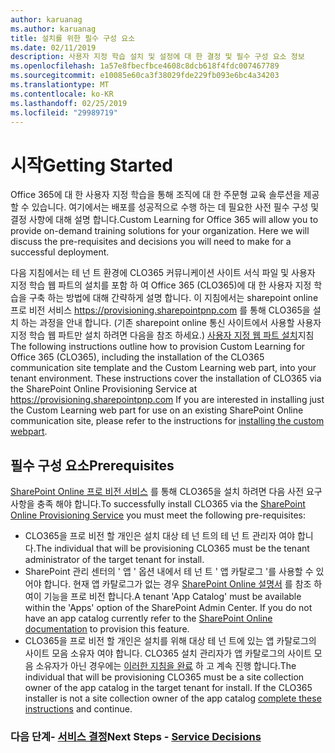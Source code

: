 ```yaml
---
author: karuanag
ms.author: karuanag
title: 설치를 위한 필수 구성 요소
ms.date: 02/11/2019
description: 사용자 지정 학습 설치 및 설정에 대 한 결정 및 필수 구성 요소 정보
ms.openlocfilehash: 1a57e8fbecfbce4608c8dcb618f4fdc007467789
ms.sourcegitcommit: e10085e60ca3f38029fde229fb093e6bc4a34203
ms.translationtype: MT
ms.contentlocale: ko-KR
ms.lasthandoff: 02/25/2019
ms.locfileid: "29989719"
---
```

# <a name="getting-started"></a><span data-ttu-id="9aedb-103">시작</span><span class="sxs-lookup"><span data-stu-id="9aedb-103">Getting Started</span></span>

<span data-ttu-id="9aedb-p101">Office 365에 대 한 사용자 지정 학습을 통해 조직에 대 한 주문형 교육 솔루션을 제공할 수 있습니다.  여기에서는 배포를 성공적으로 수행 하는 데 필요한 사전 필수 구성 및 결정 사항에 대해 설명 합니다.</span><span class="sxs-lookup"><span data-stu-id="9aedb-p101">Custom Learning for Office 365 will allow you to provide on-demand training solutions for your organization.  Here we will discuss the pre-requisites and decisions you will need to make for a successful deployment.</span></span>

<span data-ttu-id="9aedb-p102">다음 지침에서는 테 넌 트 환경에 CLO365 커뮤니케이션 사이트 서식 파일 및 사용자 지정 학습 웹 파트의 설치를 포함 하 여 Office 365 (CLO365)에 대 한 사용자 지정 학습을 구축 하는 방법에 대해 간략하게 설명 합니다. 이 지침에서는 sharepoint online 프로 비전 서비스 https://provisioning.sharepointpnp.com 를 통해 CLO365을 설치 하는 과정을 안내 합니다. (기존 sharepoint online 통신 사이트에서 사용할 사용자 지정 학습 웹 파트만 설치 하려면 다음을 참조 하세요.) [사용자 지정 웹 파트 설치](installwebpart.md)지침</span><span class="sxs-lookup"><span data-stu-id="9aedb-p102">The following instructions outline how to provision Custom Learning for Office 365 (CLO365), including the installation of the CLO365 communication site template and the Custom Learning web part, into your tenant environment. These instructions cover the installation of CLO365 via the SharePoint Online Provisioning Service at https://provisioning.sharepointpnp.com    If you are interested in installing just the Custom Learning web part for use on an existing SharePoint Online communication site, please refer to the instructions for [installing the custom webpart](installwebpart.md).</span></span> 

## <a name="prerequisites"></a><span data-ttu-id="9aedb-108">필수 구성 요소</span><span class="sxs-lookup"><span data-stu-id="9aedb-108">Prerequisites</span></span>
 
<span data-ttu-id="9aedb-109">[SharePoint Online 프로 비전 서비스](https://provisioning.sharepointpnp.com) 를 통해 CLO365을 설치 하려면 다음 사전 요구 사항을 충족 해야 합니다.</span><span class="sxs-lookup"><span data-stu-id="9aedb-109">To successfully install CLO365 via the [SharePoint Online Provisioning Service](https://provisioning.sharepointpnp.com) you must meet the following pre-requisites:</span></span> 
 
- <span data-ttu-id="9aedb-110">CLO365을 프로 비전 할 개인은 설치 대상 테 넌 트의 테 넌 트 관리자 여야 합니다.</span><span class="sxs-lookup"><span data-stu-id="9aedb-110">The individual that will be provisioning CLO365 must be the tenant administrator of the target tenant for install.</span></span>  
- <span data-ttu-id="9aedb-p103">SharePoint 관리 센터의 ' 앱 ' 옵션 내에서 테 넌 트 ' 앱 카탈로그 '를 사용할 수 있어야 합니다. 현재 앱 카탈로그가 없는 경우 [SharePoint Online 설명서](https://docs.microsoft.com/en-us/sharepoint/use-app-catalog) 를 참조 하 여이 기능을 프로 비전 합니다.</span><span class="sxs-lookup"><span data-stu-id="9aedb-p103">A tenant 'App Catalog' must be available within the 'Apps' option of the SharePoint Admin Center. If you do not have an app catalog currently refer to the [SharePoint Online documentation](https://docs.microsoft.com/en-us/sharepoint/use-app-catalog) to provision this feature.</span></span>  
- <span data-ttu-id="9aedb-p104">CLO365을 프로 비전 할 개인은 설치를 위해 대상 테 넌 트에 있는 앱 카탈로그의 사이트 모음 소유자 여야 합니다. CLO365 설치 관리자가 앱 카탈로그의 사이트 모음 소유자가 아닌 경우에는 [이러한 지침을 완료](addappadmin.md) 하 고 계속 진행 합니다.</span><span class="sxs-lookup"><span data-stu-id="9aedb-p104">The individual that will be provisioning CLO365 must be a site collection owner of the app catalog in the target tenant for install. If the CLO365 installer is not a site collection owner of the app catalog [complete these instructions](addappadmin.md) and continue.</span></span>  

### <a name="next-steps---service-decisionsservicedecisionsmd"></a><span data-ttu-id="9aedb-115">다음 단계- [서비스 결정](servicedecisions.md)</span><span class="sxs-lookup"><span data-stu-id="9aedb-115">Next Steps - [Service Decisions](servicedecisions.md)</span></span>
